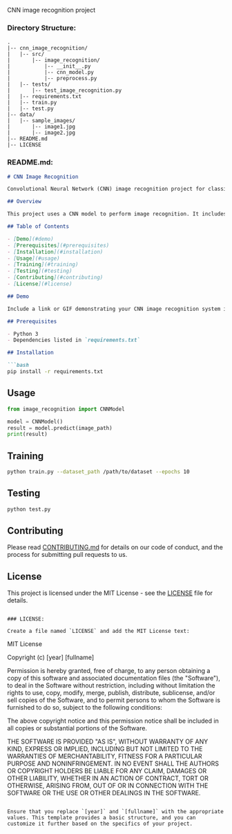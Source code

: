  CNN image recognition project 

### Directory Structure:

```
.
|-- cnn_image_recognition/
|   |-- src/
|       |-- image_recognition/
|           |-- __init__.py
|           |-- cnn_model.py
|           |-- preprocess.py
|   |-- tests/
|       |-- test_image_recognition.py
|   |-- requirements.txt
|   |-- train.py
|   |-- test.py
|-- data/
|   |-- sample_images/
|       |-- image1.jpg
|       |-- image2.jpg
|-- README.md
|-- LICENSE
```

### README.md:

```markdown
# CNN Image Recognition

Convolutional Neural Network (CNN) image recognition project for classifying images.

## Overview

This project uses a CNN model to perform image recognition. It includes modules for training, testing, and using the pre-trained model for predictions.

## Table of Contents

- [Demo](#demo)
- [Prerequisites](#prerequisites)
- [Installation](#installation)
- [Usage](#usage)
- [Training](#training)
- [Testing](#testing)
- [Contributing](#contributing)
- [License](#license)

## Demo

Include a link or GIF demonstrating your CNN image recognition system in action.

## Prerequisites

- Python 3
- Dependencies listed in `requirements.txt`

## Installation

```bash
pip install -r requirements.txt
```

## Usage

```python
from image_recognition import CNNModel

model = CNNModel()
result = model.predict(image_path)
print(result)
```

## Training

```bash
python train.py --dataset_path /path/to/dataset --epochs 10
```

## Testing

```bash
python test.py
```

## Contributing

Please read [CONTRIBUTING.md](CONTRIBUTING.md) for details on our code of conduct, and the process for submitting pull requests to us.

## License

This project is licensed under the MIT License - see the [LICENSE](LICENSE) file for details.
```

### LICENSE:

Create a file named `LICENSE` and add the MIT License text:

```
MIT License

Copyright (c) [year] [fullname]

Permission is hereby granted, free of charge, to any person obtaining a copy
of this software and associated documentation files (the "Software"), to deal
in the Software without restriction, including without limitation the rights
to use, copy, modify, merge, publish, distribute, sublicense, and/or sell
copies of the Software, and to permit persons to whom the Software is
furnished to do so, subject to the following conditions:

The above copyright notice and this permission notice shall be included in all
copies or substantial portions of the Software.

THE SOFTWARE IS PROVIDED "AS IS", WITHOUT WARRANTY OF ANY KIND, EXPRESS OR
IMPLIED, INCLUDING BUT NOT LIMITED TO THE WARRANTIES OF MERCHANTABILITY,
FITNESS FOR A PARTICULAR PURPOSE AND NONINFRINGEMENT. IN NO EVENT SHALL THE
AUTHORS OR COPYRIGHT HOLDERS BE LIABLE FOR ANY CLAIM, DAMAGES OR OTHER
LIABILITY, WHETHER IN AN ACTION OF CONTRACT, TORT OR OTHERWISE, ARISING FROM,
OUT OF OR IN CONNECTION WITH THE SOFTWARE OR THE USE OR OTHER DEALINGS IN THE
SOFTWARE.
```

Ensure that you replace `[year]` and `[fullname]` with the appropriate values. This template provides a basic structure, and you can customize it further based on the specifics of your project.
